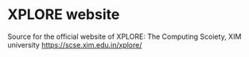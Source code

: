 # XPLORE website
Source for the official website of XPLORE: The Computing Scoiety, XIM university
https://scse.xim.edu.in/xplore/
